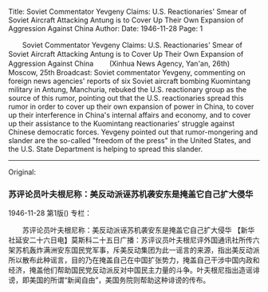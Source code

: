 Title: Soviet Commentator Yevgeny Claims: U.S. Reactionaries' Smear of Soviet Aircraft Attacking Antung is to Cover Up Their Own Expansion of Aggression Against China
Author:
Date: 1946-11-28
Page: 1

　　Soviet Commentator Yevgeny Claims: U.S. Reactionaries' Smear of Soviet Aircraft Attacking Antung is to Cover Up Their Own Expansion of Aggression Against China
　　(Xinhua News Agency, Yan'an, 26th) Moscow, 25th Broadcast: Soviet commentator Yevgeny, commenting on foreign news agencies' reports of six Soviet aircraft bombing Kuomintang military in Antung, Manchuria, rebuked the U.S. reactionary group as the source of this rumor, pointing out that the U.S. reactionaries spread this rumor in order to cover up their own expansion of power in China, to cover up their interference in China's internal affairs and economy, and to cover up their assistance to the Kuomintang reactionaries' struggle against Chinese democratic forces. Yevgeny pointed out that rumor-mongering and slander are the so-called "freedom of the press" in the United States, and the U.S. State Department is helping to spread this slander.



<hr /> 

Original: 


### 苏评论员叶夫根尼称：美反动派诬苏机袭安东是掩盖它自己扩大侵华

1946-11-28
第1版()
专栏：

　　苏评论员叶夫根尼称：美反动派诬苏机袭安东是掩盖它自己扩大侵华
    【新华社延安二十六日电】莫斯科二十五日广播：苏评议员叶夫根尼评外国通讯社所传六架苏机轰炸满洲安东国民党军事，斥美反动集团为此一谣言的来源，指出美反动派所以散布此种谣言，目的乃在掩盖自己在中国扩张势力，掩盖自己干涉中国内政和经济，掩盖他们帮助国民党反动派反对中国民主力量的斗争。叶夫根尼指出造谣诽谤，即美国的所谓“新闻自由”，美国务院则帮助这种诽谤的传布。
